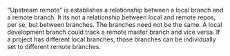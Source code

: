 "Upstream remote" is establishes a relationship between a local branch and a remote branch. It its not a relationship between local and remote repos, per se, but between branches. The branches need not be the
same. A local development branch could track a remote master branch and vice versa. If a project has different local branches, those branches can be individually set to different remote branches. 
